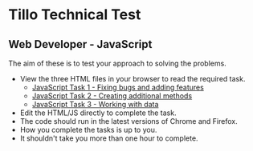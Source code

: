 # Tillo Technical Test
## Web Developer - JavaScript

The aim of these is to test your approach to solving the problems.

* View the three HTML files in your browser to read the required task.
  * [JavaScript Task 1 - Fixing bugs and adding features](js/task-1.html)
  * [JavaScript Task 2 - Creating additional methods](js/task-2.html)
  * [JavaScript Task 3 - Working with data](js/task-3.html)
* Edit the HTML/JS directly to complete the task.
* The code should run in the latest versions of Chrome and Firefox.
* How you complete the tasks is up to you.
* It shouldn't take you more than one hour to complete.
